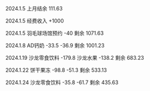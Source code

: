 
2024.1.5 上月结余 111.63

2024.1.5 经费收入 +1000

2024.1.5 羽毛球场馆预约 -40 剩余 1071.63

2024.1.8 AD钙奶 -33.5 -36.9 剩余 1001.23

2024.1.19 沙龙零食饮料 -179.8 沙龙水果 -138.2 剩余 683.23

2024.1.22 饼干果冻 -98.8 -51.3 剩余 533.13

2024.1.24 沙龙零食饮料 -35.8 -61.7 剩余 435.63